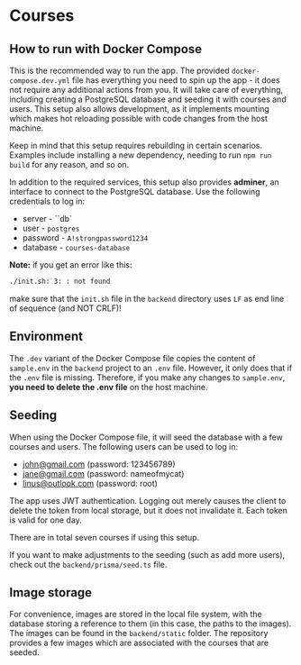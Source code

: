 # Courses

## How to run with Docker Compose
This is the recommended way to run the app. The provided ``docker-compose.dev.yml`` file has everything you need to spin up the app - it does not require any additional actions from you. It will take care of everything, including
creating a PostgreSQL database and seeding it with courses and users. This setup also allows development, as it implements mounting which makes hot reloading possible with code changes from the host machine.

Keep in mind that this setup requires rebuilding in certain scenarios. Examples include installing a new dependency, needing to run ``npm run build`` for any reason, and so on.

In addition to the required services, this setup also provides **adminer**, an interface to connect to the PostgreSQL database. Use the following credentials to log in:

- server - ``db`
- user - ``postgres``
- password - ``A!strongpassword1234``
- database - ``courses-database``

**Note:** if you get an error like this:

```bash
./init.sh: 3: : not found
```

make sure that the ``init.sh`` file in the ``backend`` directory uses ``LF`` as end line of sequence (and NOT CRLF)!

## Environment
The ``.dev`` variant of the Docker Compose file copies the content of ``sample.env`` in the ``backend`` project to an ``.env`` file. However, it only does that if the ``.env`` file is missing. Therefore, if you make any changes to ``sample.env``, **you need to delete the .env file** on the host machine.

## Seeding
When using the Docker Compose file, it will seed the database with a few courses and users. The following users can be used to log in:

- john@gmail.com (password: 123456789)
- jane@gmail.com (password: nameofmycat)
- linus@outlook.com (password: root)

The app uses JWT authentication. Logging out merely causes the client to delete the token from local storage, but it does not invalidate it. Each token is valid for one day.

There are in total seven courses if using this setup.

If you want to make adjustments to the seeding (such as add more users), check out the ``backend/prisma/seed.ts`` file.

## Image storage
For convenience, images are stored in the local file system, with the database storing a reference to them (in this case, the paths to the images). The images can be found in the ``backend/static`` folder. The repository provides a few images which are associated with the courses that are seeded.